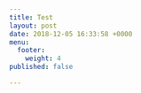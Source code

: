 ```yaml
---
title: Test
layout: post
date: 2018-12-05 16:33:58 +0000
menu:
  footer:
    weight: 4
published: false

---
```

